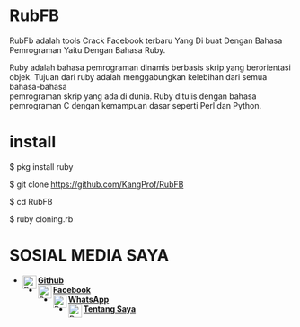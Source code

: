 # RubFB

RubFb adalah tools Crack Facebook terbaru Yang Di buat Dengan Bahasa Pemrograman
Yaitu Dengan Bahasa Ruby.
    
Ruby adalah bahasa pemrograman dinamis
berbasis skrip yang berorientasi objek.
Tujuan dari ruby adalah menggabungkan 
kelebihan dari semua bahasa-bahasa  
pemrograman skrip yang ada di dunia.
Ruby ditulis dengan bahasa pemrograman C
dengan kemampuan dasar seperti Perl 
dan Python.

# install

$ pkg install ruby

$ git clone https://github.com/KangProf/RubFB

$ cd RubFB

$ ruby cloning.rb


# SOSIAL MEDIA SAYA

* [<img alt="ProfAcc Github" align="left" width="24px" src="https://cdn.jsdelivr.net/npm/simple-icons@v3/icons/github.svg" /><b>Github</b>](https://github.com/KangProf/)<br>
* [<img alt="ProfAcc Facebook" align="left" width="24px" src="https://cdn.jsdelivr.net/npm/simple-icons@v3/icons/facebook.svg" /><b>Facebook</b>](https://www.facebook.com/MauApaNJING)<br>
* [<img alt="ProfAcc Whatsapp" align="left" width="24px" src="https://cdn.jsdelivr.net/npm/simple-icons@v3/icons/whatsapp.svg" /><b>WhatsApp</b>](https://wa.me/6281326977165?text=Asalamualaikum+Mas)<br> 
* [<img alt="ProfAcc Tentang Saya" align="left" width="24px" src="https://cdn.jsdelivr.net/npm/simple-icons@v3/icons/blogger.svg" /><b>Tentang Saya</b>](https://tutorkhusus.000webhostapp.com)<br>
